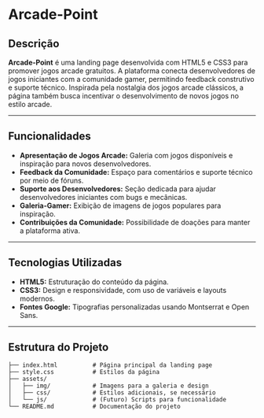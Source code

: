 # Arcade-Point

## Descrição
**Arcade-Point** é uma landing page desenvolvida com HTML5 e CSS3 para promover jogos arcade gratuitos. A plataforma conecta desenvolvedores de jogos iniciantes com a comunidade gamer, permitindo feedback construtivo e suporte técnico. Inspirada pela nostalgia dos jogos arcade clássicos, a página também busca incentivar o desenvolvimento de novos jogos no estilo arcade.

---

## Funcionalidades
- **Apresentação de Jogos Arcade:** Galeria com jogos disponíveis e inspiração para novos desenvolvedores.
- **Feedback da Comunidade:** Espaço para comentários e suporte técnico por meio de fóruns.
- **Suporte aos Desenvolvedores:** Seção dedicada para ajudar desenvolvedores iniciantes com bugs e mecânicas.
- **Galeria-Gamer:** Exibição de imagens de jogos populares para inspiração.
- **Contribuições da Comunidade:** Possibilidade de doações para manter a plataforma ativa.

---

## Tecnologias Utilizadas
- **HTML5:** Estruturação do conteúdo da página.
- **CSS3:** Design e responsividade, com uso de variáveis e layouts modernos.
- **Fontes Google:** Tipografias personalizadas usando Montserrat e Open Sans.

---

## Estrutura do Projeto
```plaintext
├── index.html          # Página principal da landing page
├── style.css           # Estilos da página
├── assets/
│   ├── img/            # Imagens para a galeria e design
│   ├── css/            # Estilos adicionais, se necessário
│   └── js/             # (Futuro) Scripts para funcionalidade
└── README.md           # Documentação do projeto
